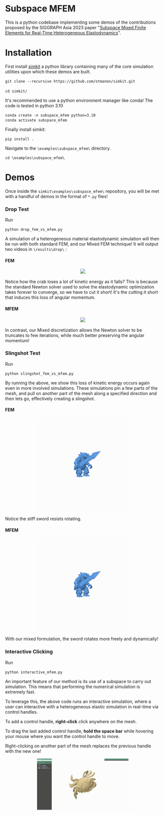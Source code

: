 
# Subspace MFEM

This is a python codebase implementing some demos of the contributions proposed by the SIGGRAPH Asia 2023 paper "[Subspace Mixed Finite Elements for Real-Time Heterogeneous Elastodynamics](https://www.dgp.toronto.edu/projects/subspace-mfem/)".


# Installation
First install [simkit](https://github.com/otmanon/simkit.git) a python library containing many of the core simulation utilities upon which these demos are built.
```
git clone --recursive https://github.com/otmanon/simkit.git

cd simkit/
```

It's recommended to use a python environment manager like conda! The code is tested in python 3.10

```
conda create -n subspace_mfem python=3.10
conda activate subspace_mfem
```

Finally install simkit:

```
pip install . 
```

Navigate to the  `\examples\subspace_mfem\` directory.

```
cd \examples\subspace_mfem\
```

# Demos
Once inside the `simkit\examples\subspace_mfem\` repository, you will be met with a handful of demos in the format of `*.py` files!

### Drop Test
Run 
```
python drop_fem_vs_mfem.py
```

A simulation of a heterogeneous material elastodynamic simulation will then be run with both standard FEM, and our Mixed FEM technique!
It will output two videos in `\results\drop\` :

#### FEM

<div align="center">
  <img src="https://github.com/otmanon/simkit/blob/main/examples/subspace_mfem/results/drop/crab_fem.gif" width="300">
</div>

Notice how the crab loses a lot of kinetic energy as it falls? This is because the standard Newton solver used to solve the elastodynamic optimization takes forever to converge, so we have to cut it short! It's the cutting it short that induces this loss of angular momentum.

#### MFEM
<div align="center">
  <img src="https://github.com/otmanon/simkit/blob/main/examples/subspace_mfem/results/drop/crab_mfem.gif" width="300">
</div>

In contrast, our Mixed discretization allows the Newton solver to be truncates to few iterations, while much better preserving the angular momentum!



### Slingshot Test

Run 
```
python slingshot_fem_vs_mfem.py
```

By running the above, we show this loss of kinetic energy occurs again even in more involved simulations.
These simulations pin a few parts of the mesh, and pull on another part of the mesh along a specified direction and then lets go, effectively creating a slingshot.


#### FEM
<div align="center">
<img src="https://github.com/otmanon/simkit/blob/main/examples/subspace_mfem/results/slingshot/gatorman_fem.gif" width="300">
</div>

Notice the stiff sword resists rotating.

#### MFEM
<div align="center">
<img src="https://github.com/otmanon/simkit/blob/main/examples/subspace_mfem/results/slingshot/gatorman_mfem.gif" width="300">
</div>

With our mixed formulation, the sword rotates more freely and dynamically!

### Interactive Clicking 

Run 
```
python interactive_mfem.py
```

An important feature of our method is its use of a subspace to carry out simulation. This means that performing the numerical simulation is extremely fast.

To leverage this, the above code runs an interactive simulation, where a user can interactive with a heterogeneous elastic simulation in real-time via control handles.

To add a control handle, **right-click** click anywhere on the mesh.

To drag the last added control handle, **hold the space bar** while hovering your mouse where you want the control handle to move.

Right-clicking on another part of the mesh replaces the previous handle with the new one!

<div align="center">
<img src="https://github.com/otmanon/simkit/blob/main/examples/subspace_mfem/results/interactive/interactive_crab.gif" width="300">
</div>